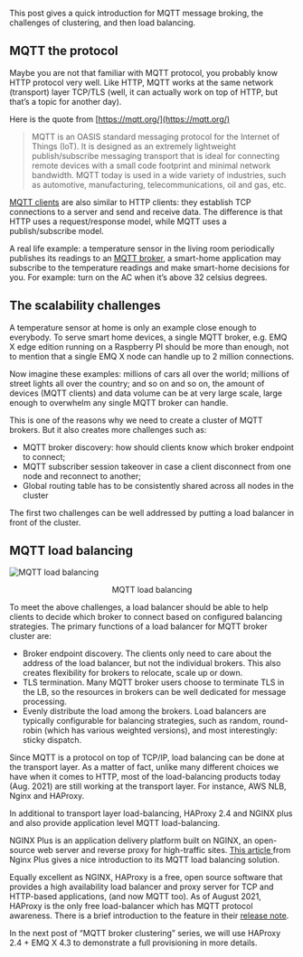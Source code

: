 This post gives a quick introduction for MQTT message broking, the challenges of clustering, and then load balancing.


## MQTT the protocol

Maybe you are not that familiar with MQTT protocol, you probably know HTTP protocol very well. Like HTTP, MQTT works at the same network (transport) layer TCP/TLS (well, it can actually work on top of HTTP, but that’s a topic for another day).

Here is the quote from [https://mqtt.org/](https://mqtt.org/) 

> MQTT is an OASIS standard messaging protocol for the Internet of Things (IoT). It is designed as an extremely lightweight publish/subscribe messaging transport that is ideal for connecting remote devices with a small code footprint and minimal network bandwidth. MQTT today is used in a wide variety of industries, such as automotive, manufacturing, telecommunications, oil and gas, etc.

[MQTT clients](https://www.emqx.com/en/blog/introduction-to-the-commonly-used-mqtt-client-library) are also similar to HTTP clients: they establish TCP connections to a server and send and receive data. The difference is that HTTP uses a request/response model, while MQTT uses a publish/subscribe model.

A real life example: a temperature sensor in the living room periodically publishes its readings to an [MQTT broker](https://www.emqx.io), a smart-home application may subscribe to the temperature readings and make smart-home decisions for you. For example: turn on the AC when it’s above 32 celsius degrees.



## The scalability challenges

A temperature sensor at home is only an example close enough to everybody. To serve smart home devices, a single MQTT broker, e.g. EMQ X edge edition running on a Raspberry PI should be more than enough, not to mention that a single EMQ X node can handle up to 2 million connections.

Now imagine these examples: millions of cars all over the world; millions of street lights all over the country; and so on and so on, the amount of devices (MQTT clients) and data volume can be at very large scale, large enough to overwhelm any single MQTT broker can handle. 

This is one of the reasons why we need to create a cluster of MQTT brokers. But it also creates more challenges such as:

- MQTT broker discovery: how should clients know which broker endpoint to connect;
- MQTT subscriber session takeover in case a client disconnect from one node and reconnect to another;
- Global routing table has to be consistently shared across all nodes in the cluster

The first two challenges can be well addressed by putting a load balancer in front of the cluster.



## MQTT load balancing

![MQTT load balancing](https://static.emqx.net/images/017284bd21723e22993d75f2305jjsjajs.png)

<p align="center">MQTT load balancing</p>
 

To meet the above challenges, a load balancer should be able to help clients to decide which broker to connect based on configured balancing strategies. The primary functions of a load balancer for MQTT broker cluster are:

- Broker endpoint discovery. The clients only need to care about the address of the load balancer, but not the individual brokers. This also creates flexibility for brokers to relocate, scale up or down.
- TLS termination. Many MQTT broker users choose to terminate TLS in the LB, so the resources in brokers can be well dedicated for message processing.
- Evenly distribute the load among the brokers. Load balancers are typically configurable for balancing strategies, such as random, round-robin (which has various weighted versions), and most interestingly: sticky dispatch.

Since MQTT is a protocol on top of TCP/IP, load balancing can be done at the transport layer. As a matter of fact, unlike many different choices we have when it comes to HTTP, most of the load-balancing products today (Aug. 2021) are still working at the transport layer. For instance, AWS NLB, Nginx and HAProxy.

In additional to transport layer load-balancing, HAProxy 2.4 and NGINX plus and also provide application level MQTT load-balancing.

NGINX Plus is an application delivery platform built on NGINX, an open-source web server and reverse proxy for high-traffic sites. [This article ](https://www.nginx.com/blog/nginx-plus-iot-load-balancing-mqtt/)from Nginx Plus gives a nice introduction to its MQTT load balancing solution.

Equally excellent as NGINX, HAProxy is a free, open source software that provides a high availability load balancer and proxy server for TCP and HTTP-based applications, (and now MQTT too). As of August 2021, HAProxy is the only free load-balancer which has MQTT protocol awareness. There is a brief introduction to the feature in their [release note](https://www.haproxy.com/blog/announcing-haproxy-2-4/). 

In the next post of “MQTT broker clustering” series, we will use HAProxy 2.4 + EMQ X 4.3 to demonstrate a full provisioning in more details.
